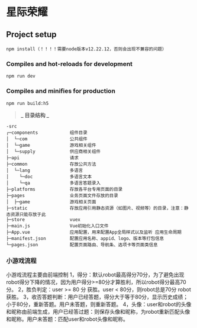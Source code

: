# 星际荣耀

## Project setup

```
npm install（！！！！需要node版本v12.22.12，否则会出现不兼容的问题）
```

### Compiles and hot-reloads for development

```
npm run dev
```

### Compiles and minifies for production

```
npm run build:h5
```

> **_ 目录结构 _**

```
-src
┌─components            组件目录
│  └─com                公共组件
│  └─game               游戏相关组件
│  └─supply             供应商相关组件
├─api                   请求
├─common                存放公共方法
│  └─lang               多语言
│    └─doc              多语言文本
│    └─qa               多语言答题录入
├─platforms             存放各平台专用页面的目录
├─pages                 业务页面文件存放的目录
│  ├─game               游戏相关页面
├─static                存放应用引用静态资源（如图片、视频等）的目录，注意：静态资源只能存放于此
├─store                 vuex
├─main.js               Vue初始化入口文件
├─App.vue               应用配置，用来配置App全局样式以及监听 应用生命周期
├─manifest.json         配置应用名称、appid、logo、版本等打包信息
└─pages.json            配置页面路由、导航条、选项卡等页面类信息

```
### 小游戏流程
小游戏流程主要由前端控制
  1，得分：默认robot最高得分70分，为了避免出现robot得分下降的情况，因为用户得分>=80分才算胜利，所以robot得分最高70分。
  2，胜负判定：user >= 80 分 获胜。user < 80分，则robot总是70分 robot获胜。
  3，收否答题判断：用户已经答题，得分大于等于80分，显示历史成绩；小于80分，重新答题。用户未答题，则重新答题。
  4，头像：user和robot的头像和昵称由前端生成，用户已经答过题：则保存头像和昵称，为robot重新匹配头像和昵称。用户未答题：匹配user和robot头像和昵称。
